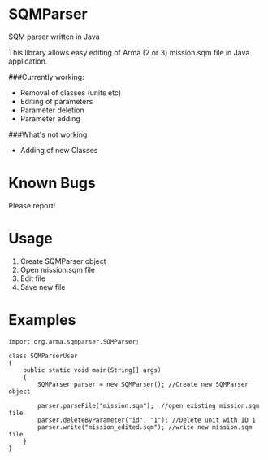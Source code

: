 SQMParser
=================

SQM parser written in Java

This library allows easy editing of Arma (2 or 3) mission.sqm file in Java application.

###Currently working:
* Removal of classes (units etc)
* Editing of parameters
* Parameter deletion
* Parameter adding
	
###What's not working
* Adding of new Classes



Known Bugs
==========
Please report!

Usage
=====
1. Create SQMParser object
2. Open mission.sqm file
3. Edit file
4. Save new file

Examples
=======
```
import org.arma.sqmparser.SQMParser;

class SQMParserUser 
{
	public static void main(String[] args)
	{
		SQMParser parser = new SQMParser(); //Create new SQMParser object
		
		parser.parseFile("mission.sqm");  //open existing mission.sqm file
		parser.deleteByParameter("id", "1"); //Delete unit with ID 1
		parser.write("mission_edited.sqm"); //write new mission.sqm file
	}
}
```
